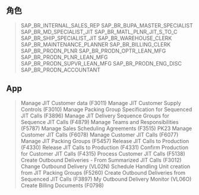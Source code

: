 ## 角色
> SAP_BR_INTERNAL_SALES_REP
> SAP_BR_BUPA_MASTER_SPECIALIST
> SAP_BR_MD_SPECIALIST_JIT
> SAP_BR_MATL_PLNR_JIT_S_TO_C
> SAP_BR_SHIP_SPECIALIST_JIT
> SAP_BR_WAREHOUSE_CLERK
> SAP_BR_MAINTENANCE_PLANNER
> SAP_BR_BILLING_CLERK
> SAP_BR_PRODN_PLNR
> SAP_BR_PRODN_OPTR_LEAN_MFG
> SAP_BR_PRODN_PLNR_LEAN_MFG
> SAP_BR_PRODN_SUPVR_LEAN_MFG
> SAP_BR_PRODN_ENG_DISC
> SAP_BR_PRODN_ACCOUNTANT
## App
> Manage JIT Customer data (F3011)
> Manage JIT Customer Supply Controls (F3010)
> Manage Packing Group Specification for Sequenced JIT Calls (F3896)
> Manage JIT Delivery Sequence Groups for Sequence JIT Calls (F4879)
> Manage Teams and Responsibilities (F5787)
> Manage Sales Scheduling Agreements (F3515)
> PK23
> Manage Customer JIT Calls (F6078)
> Manage Customer JIT Calls (F6077)
> Manage JIT Packing Groups (F5457)
> Release JIT Calls to Production (F4330)
> Release JIT Calls to Production (F4331)
> Confirm Production for Customer JIT Calls (F4315)
> Process Customer JIT Calls (F5138)
> Create Outbound Deliveries - From Summarized JIT Calls (F3012)
> Change Outbound Delivery (VL02N)
> Schedule Handling Unit creation from JIT Packing Groups (F5260)
> Create Outbound Deliveries from Sequenced JIT Calls (F3897)
> My Outbound Delivery Monitor (VL06O)
> Create Billing Documents (F0798)